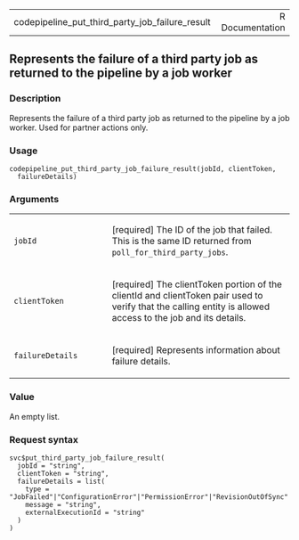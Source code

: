 <table style="width: 100%;">
<tbody>
<tr class="odd">
<td>codepipeline_put_third_party_job_failure_result</td>
<td style="text-align: right;">R Documentation</td>
</tr>
</tbody>
</table>

## Represents the failure of a third party job as returned to the pipeline by a job worker

### Description

Represents the failure of a third party job as returned to the pipeline
by a job worker. Used for partner actions only.

### Usage

    codepipeline_put_third_party_job_failure_result(jobId, clientToken,
      failureDetails)

### Arguments

<table>
<colgroup>
<col style="width: 35%" />
<col style="width: 65%" />
</colgroup>
<tbody>
<tr class="odd">
<td><code
id="codepipeline_put_third_party_job_failure_result_:_jobId">jobId</code></td>
<td><p>[required] The ID of the job that failed. This is the same ID
returned from <code>poll_for_third_party_jobs</code>.</p></td>
</tr>
<tr class="even">
<td><code
id="codepipeline_put_third_party_job_failure_result_:_clientToken">clientToken</code></td>
<td><p>[required] The clientToken portion of the clientId and
clientToken pair used to verify that the calling entity is allowed
access to the job and its details.</p></td>
</tr>
<tr class="odd">
<td><code
id="codepipeline_put_third_party_job_failure_result_:_failureDetails">failureDetails</code></td>
<td><p>[required] Represents information about failure details.</p></td>
</tr>
</tbody>
</table>

### Value

An empty list.

### Request syntax

    svc$put_third_party_job_failure_result(
      jobId = "string",
      clientToken = "string",
      failureDetails = list(
        type = "JobFailed"|"ConfigurationError"|"PermissionError"|"RevisionOutOfSync"|"RevisionUnavailable"|"SystemUnavailable",
        message = "string",
        externalExecutionId = "string"
      )
    )

